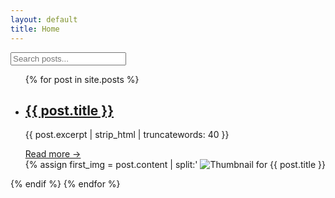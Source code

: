 ```yaml
---
layout: default
title: Home
---
```


<div class="container">
  <!-- Search bar (same style as Posts page) -->
  <input type="text" id="searchInput" placeholder="Search posts..." onkeyup="filterPosts()">

<ul id="postList">
  {% for post in site.posts %}
    <li class="post-preview-with-thumb">
      <div class="preview-text">
        <h2><a href="{{ post.url }}">{{ post.title }}</a></h2>
        <p>{{ post.excerpt | strip_html | truncatewords: 40 }}</p>
        <a href="{{ post.url }}">Read more →</a>
      </div>
      {% assign first_img = post.content | split:'<img' | slice:1,1 | first %}
      {% if first_img %}
        {% assign img_src = first_img | split:'src="' | last | split:'"' | first %}
        <div class="preview-thumb">
          <img src="{{ img_src }}" alt="Thumbnail for {{ post.title }}">
        </div>
      {% endif %}
    </li>
  {% endfor %}
</ul>
</div>
<script src="search.js"></script>
